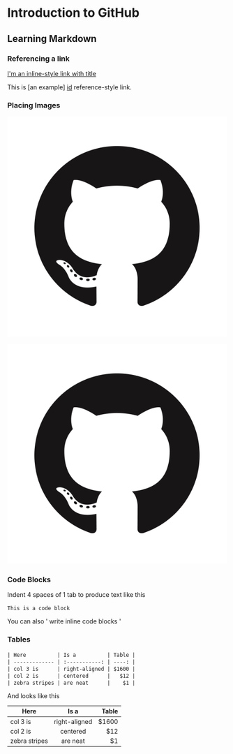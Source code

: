 # Introduction to GitHub

## Learning Markdown

### Referencing a link

[I'm an inline-style link with title](https://www.google.com/ "Google's Homepage")

This is [an example] [id] reference-style link.

[id]: https:www.google.co.uk/ "Google home page"

### Placing Images

![Example 1](/GitHub-Logo1.png/ "Example")

![Referencing Example][id1]

[id1]: /GitHub-Logo1.png/  "Referencing Example"

### Code Blocks

Indent 4 spaces of 1 tab to produce text like this

	This is a code block

You can also ' write inline code blocks '

### Tables

	| Here   	    | Is a          | Table	|
	| ------------- | :-----------: | ----: |
	| col 3 is      | right-aligned | $1600 |
	| col 2 is      | centered      |   $12 |
	| zebra stripes | are neat      |    $1 |


And looks like this
    
| Here          | Is a          | Table	|
| ------------- | :-----------: | ----: |
| col 3 is      | right-aligned | $1600 |
| col 2 is      | centered      |   $12 |
| zebra stripes | are neat      |    $1 | 
